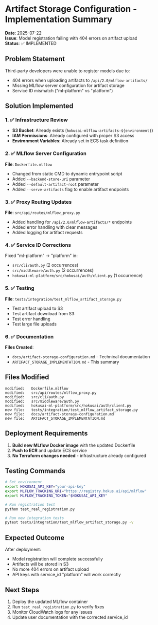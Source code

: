 # Artifact Storage Configuration - Implementation Summary

**Date**: 2025-07-22  
**Issue**: Model registration failing with 404 errors on artifact upload  
**Status**: ✅ IMPLEMENTED

## Problem Statement

Third-party developers were unable to register models due to:
- 404 errors when uploading artifacts to `/api/2.0/mlflow-artifacts/`
- Missing MLflow server configuration for artifact storage
- Service ID mismatch ("ml-platform" vs "platform")

## Solution Implemented

### 1. ✅ Infrastructure Review
- **S3 Bucket**: Already exists (`hokusai-mlflow-artifacts-${environment}`)
- **IAM Permissions**: Already configured with proper S3 access
- **Environment Variables**: Already set in ECS task definition

### 2. ✅ MLflow Server Configuration
**File**: `Dockerfile.mlflow`
- Changed from static CMD to dynamic entrypoint script
- Added `--backend-store-uri` parameter
- Added `--default-artifact-root` parameter  
- Added `--serve-artifacts` flag to enable artifact endpoints

### 3. ✅ Proxy Routing Updates
**File**: `src/api/routes/mlflow_proxy.py`
- Added handling for `/api/2.0/mlflow-artifacts/*` endpoints
- Added error handling with clear messages
- Added logging for artifact requests

### 4. ✅ Service ID Corrections
Fixed "ml-platform" → "platform" in:
- `src/cli/auth.py` (2 occurrences)
- `src/middleware/auth.py` (2 occurrences)
- `hokusai-ml-platform/src/hokusai/auth/client.py` (1 occurrence)

### 5. ✅ Testing
**File**: `tests/integration/test_mlflow_artifact_storage.py`
- Test artifact upload to S3
- Test artifact download from S3
- Test error handling
- Test large file uploads

### 6. ✅ Documentation
**Files Created**:
- `docs/artifact-storage-configuration.md` - Technical documentation
- `ARTIFACT_STORAGE_IMPLEMENTATION.md` - This summary

## Files Modified

```
modified:   Dockerfile.mlflow
modified:   src/api/routes/mlflow_proxy.py
modified:   src/cli/auth.py
modified:   src/middleware/auth.py
modified:   hokusai-ml-platform/src/hokusai/auth/client.py
new file:   tests/integration/test_mlflow_artifact_storage.py
new file:   docs/artifact-storage-configuration.md
new file:   ARTIFACT_STORAGE_IMPLEMENTATION.md
```

## Deployment Requirements

1. **Build new MLflow Docker image** with the updated Dockerfile
2. **Push to ECR** and update ECS service
3. **No Terraform changes needed** - infrastructure already configured

## Testing Commands

```bash
# Set environment
export HOKUSAI_API_KEY="your-api-key"
export MLFLOW_TRACKING_URI="https://registry.hokus.ai/api/mlflow"
export MLFLOW_TRACKING_TOKEN="$HOKUSAI_API_KEY"

# Run registration test
python test_real_registration.py

# Run new integration tests
pytest tests/integration/test_mlflow_artifact_storage.py -v
```

## Expected Outcome

After deployment:
- Model registration will complete successfully
- Artifacts will be stored in S3
- No more 404 errors on artifact upload
- API keys with service_id "platform" will work correctly

## Next Steps

1. Deploy the updated MLflow container
2. Run `test_real_registration.py` to verify fixes
3. Monitor CloudWatch logs for any issues
4. Update user documentation with the corrected service_id